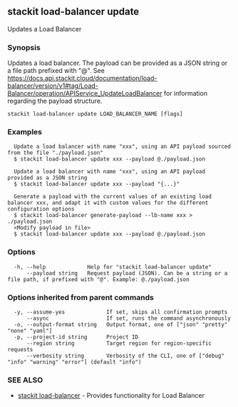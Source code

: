 ## stackit load-balancer update

Updates a Load Balancer

### Synopsis

Updates a load balancer.
The payload can be provided as a JSON string or a file path prefixed with "@".
See https://docs.api.stackit.cloud/documentation/load-balancer/version/v1#tag/Load-Balancer/operation/APIService_UpdateLoadBalancer for information regarding the payload structure.

```
stackit load-balancer update LOAD_BALANCER_NAME [flags]
```

### Examples

```
  Update a load balancer with name "xxx", using an API payload sourced from the file "./payload.json"
  $ stackit load-balancer update xxx --payload @./payload.json

  Update a load balancer with name "xxx", using an API payload provided as a JSON string
  $ stackit load-balancer update xxx --payload "{...}"

  Generate a payload with the current values of an existing load balancer xxx, and adapt it with custom values for the different configuration options
  $ stackit load-balancer generate-payload --lb-name xxx > ./payload.json
  <Modify payload in file>
  $ stackit load-balancer update xxx --payload @./payload.json
```

### Options

```
  -h, --help             Help for "stackit load-balancer update"
      --payload string   Request payload (JSON). Can be a string or a file path, if prefixed with "@". Example: @./payload.json
```

### Options inherited from parent commands

```
  -y, --assume-yes             If set, skips all confirmation prompts
      --async                  If set, runs the command asynchronously
  -o, --output-format string   Output format, one of ["json" "pretty" "none" "yaml"]
  -p, --project-id string      Project ID
      --region string          Target region for region-specific requests
      --verbosity string       Verbosity of the CLI, one of ["debug" "info" "warning" "error"] (default "info")
```

### SEE ALSO

* [stackit load-balancer](./stackit_load-balancer.md)	 - Provides functionality for Load Balancer

